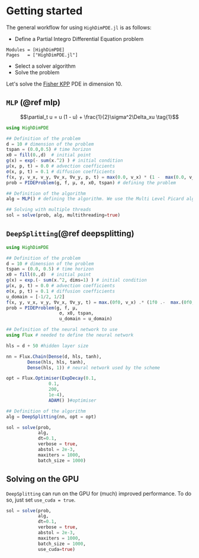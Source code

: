 
# Getting started
The general workflow for using `HighDimPDE.jl` is as follows:

- Define a Partial Integro Differential Equation problem
```@autodocs
Modules = [HighDimPDE]
Pages   = ["HighDimPDE.jl"]
```
- Select a solver algorithm
- Solve the problem

Let's solve the [Fisher KPP](https://en.wikipedia.org/wiki/Fisher%27s_equation) PDE in dimension 10.
## `MLP` (@ref mlp)
```math
\partial_t u = u (1 - u) + \frac{1}{2}\sigma^2\Delta_xu \tag{1}
```

```julia
using HighDimPDE

## Definition of the problem
d = 10 # dimension of the problem
tspan = (0.0,0.5) # time horizon
x0 = fill(0.,d)  # initial point
g(x) = exp(- sum(x.^2) ) # initial condition
μ(x, p, t) = 0.0 # advection coefficients
σ(x, p, t) = 0.1 # diffusion coefficients
f(x, y, v_x, v_y, ∇v_x, ∇v_y, p, t) = max(0.0, v_x) * (1 -  max(0.0, v_x)) # nonlinear part of the PDE
prob = PIDEProblem(g, f, μ, σ, x0, tspan) # defining the problem

## Definition of the algorithm
alg = MLP() # defining the algorithm. We use the Multi Level Picard algorithm

## Solving with multiple threads 
sol = solve(prob, alg, multithreading=true)
```

## `DeepSplitting`(@ref deepsplitting)
```julia
using HighDimPDE

## Definition of the problem
d = 10 # dimension of the problem
tspan = (0.0, 0.5) # time horizon
x0 = fill(0.,d)  # initial point
g(x) = exp.(- sum(x.^2, dims=1) ) # initial condition
μ(x, p, t) = 0.0 # advection coefficients
σ(x, p, t) = 0.1 # diffusion coefficients
u_domain = [-1/2, 1/2]
f(x, y, v_x, v_y, ∇v_x, ∇v_y, t) = max.(0f0, v_x) .* (1f0 .-  max.(0f0, v_x)) 
prob = PIDEProblem(g, f, μ, 
                    σ, x0, tspan, 
                    u_domain = u_domain)

## Definition of the neural network to use
using Flux # needed to define the neural network

hls = d + 50 #hidden layer size

nn = Flux.Chain(Dense(d, hls, tanh),
        Dense(hls, hls, tanh),
        Dense(hls, 1)) # neural network used by the scheme

opt = Flux.Optimiser(ExpDecay(0.1,
                0.1,
                200,
                1e-4),
                ADAM() )#optimiser

## Definition of the algorithm
alg = DeepSplitting(nn, opt = opt)

sol = solve(prob, 
            alg, 
            dt=0.1, 
            verbose = true, 
            abstol = 2e-3,
            maxiters = 1000,
            batch_size = 1000)
```
## Solving on the GPU
`DeepSplitting` can run on the GPU for (much) improved performance. To do so, just set `use_cuda = true`.

```julia
sol = solve(prob, 
            alg, 
            dt=0.1, 
            verbose = true, 
            abstol = 2e-3,
            maxiters = 1000,
            batch_size = 1000,
            use_cuda=true)
```